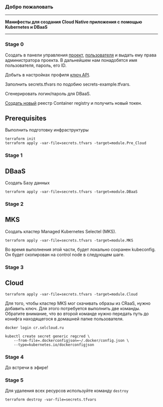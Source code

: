 ### Добро пожаловать

----

**Манифесты для создания Cloud Native приложения c помощью Kubernetes и DBaaS**

----

### Stage 0

Создать в панели управления [проект](https://docs.selectel.ru/cloud/servers/about/projects/#создать-проект), [пользователя](https://docs.selectel.ru/cloud/servers/about/projects/#добавить-пользователя-с-доступом-к-проекту) и выдать ему права администратора проекта.
В дальнейшем нам понадобятся имя пользователя, пароль, его ID.

Добыть в настройках профиля [ключ API](https://docs.selectel.ru/control-panel-actions/account/api-keys/).

Заполнить secrets.tfvars по подобию secrets-example.tfvars.

Сгенерировать логин/пароль для DBaaS.

[Создать новый](https://docs.selectel.ru/cloud/craas/quickstart/) реестр Container registry и получить новый токен.

## Prerequisites

Выполнить подготовку инфраструктуры

```
terraform init
terraform apply -var-file=secrets.tfvars -target=module.Pre_Cloud

```

### Stage 1

## DBaaS

Создать Базу данных

```
terraform apply -var-file=secrets.tfvars -target=module.DBaaS

```

### Stage 2

## MKS

Создать кластер Managed Kubernetes Selectel (MKS).

```
terraform apply -var-file=secrets.tfvars -target=module.MKS

```

Во время выполнения этой части, будет локально сохранен kubeconfig. Он будет скопирован на control node в следующем шаге.

### Stage 3

## Cloud

```
terraform apply -var-file=secrets.tfvars -target=module.Cloud

```

Для того, чтобы кластер MKS мог скачивать образы из CRaaS, нужно добавить ключ. Для этого потребуется выполнить две команды. Обратите внимание, что во второй команде нужно передать путь до конифга находящегося в домашней папке пользователя.

```
docker login cr.selcloud.ru

kubectl create secret generic regcred \
    --from-file=.dockerconfigjson=~/.docker/config.json \
    --type=kubernetes.io/dockerconfigjson

```

### Stage 4

До встречи в эфире!

### Stage 5

Для удаления всех ресурсов используйте команду `destroy`

```
terraform destroy -var-file=secrets.tfvars
```
